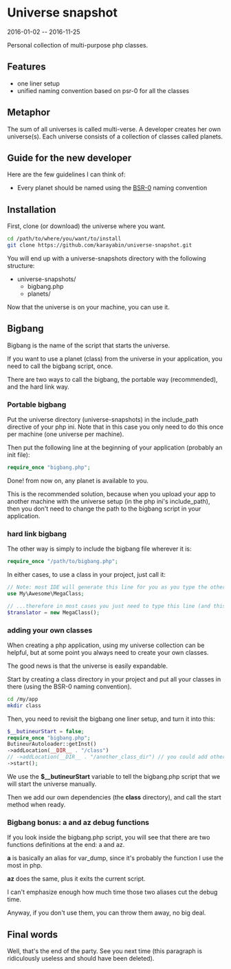 Universe snapshot
=====================
2016-01-02 -- 2016-11-25



Personal collection of multi-purpose php classes.




Features
---------------

- one liner setup 
- unified naming convention based on psr-0 for all the classes



Metaphor
-------------

The sum of all universes is called multi-verse.
A developer creates her own universe(s).
Each universe consists of a collection of classes called planets.




Guide for the new developer
-------------------

Here are the few guidelines I can think of:

- Every planet should be named using the [BSR-0](https://github.com/lingtalfi/BumbleBee/blob/master/Autoload/convention.bsr0.eng.md) naming convention




Installation
-----------------

First, clone (or download) the universe where you want.

```bash
cd /path/to/where/you/want/to/install
git clone https://github.com/karayabin/universe-snapshot.git
```


You will end up with a universe-snapshots directory with the following structure:


- universe-snapshots/
    - bigbang.php
    - planets/


Now that the universe is on your machine, you can use it.


Bigbang
------------------------------------------

Bigbang is the name of the script that starts the universe.

If you want to use a planet (class) from the universe in your application, you need to call the bigbang script, once.
 
There are two ways to call the bigbang, the portable way (recommended), and the hard link way.


### Portable bigbang

Put the universe directory (universe-snapshots) in the include_path directive of your php ini.
Note that in this case you only need to do this once per machine (one universe per machine). 

Then put the following line at the beginning of your application (probably an init file):

```php
require_once "bigbang.php";
```

Done! from now on, any planet is available to you.

This is the recommended solution, because when you upload your app to another machine with the universe setup (in the php ini's include_path),
then you don't need to change the path to the bigbang script in your application.



### hard link bigbang

The other way is simply to include the bigbang file wherever it is:

```php
require_once "/path/to/bigbang.php";
```




In either cases, to use a class in your project, just call it:


```php
// Note: most IDE will generate this line for you as you type the other line below...
use My\Awesome\MegaClass;

// ...therefore in most cases you just need to type this line (and this IDE mechanism is a huge time saver by the way)
$translator = new MegaClass();
```



### adding your own classes

When creating a php application, using my universe collection can be helpful,
but at some point you always need to create your own classes.


The good news is that the universe is easily expandable.

Start by creating a class directory in your project and put all your classes in there (using the BSR-0 naming convention).

```bash
cd /my/app
mkdir class
```

Then, you need to revisit the bigbang one liner setup, and turn it into this:

```php
$__butineurStart = false; 
require_once "bigbang.php";  
ButineurAutoloader::getInst()
->addLocation(__DIR__ . "/class")
// ->addLocation(__DIR__ . "/another_class_dir") // you could add other directories if needed...
->start();
```

We use the **$__butineurStart** variable to tell the bigbang.php script that we will start the universe manually.

Then we add our own dependencies (the **class** directory), and call the start method when ready.



### Bigbang bonus: a and az debug functions

If you look inside the bigbang.php script, you will see that there are two functions definitions at the end: a and az.



**a** is basically an alias for var_dump, since it's probably the function I use the most in php.

**az** does the same, plus it exits the current script.

I can't emphasize enough how much time those two aliases cut the debug time.


Anyway, if you don't use them, you can throw them away, no big deal.







Final words
------------------

Well, that's the end of the party.
See you next time (this paragraph is ridiculously useless and should have been deleted). 





